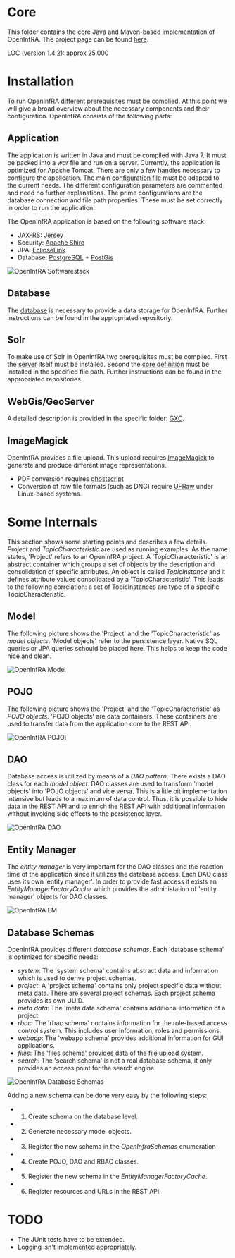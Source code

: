 # Core
This folder contains the core Java and Maven-based implementation of OpenInfRA. The project page can be found [here](http://www.b-tu.de/openinfra/).

LOC (version 1.4.2): approx 25.000

# Installation

To run OpenInfRA different prerequisites must be complied. At this point we will give a broad overview about the necessary components and their configuration.
OpenInfRA consists of the following parts:

## Application
The application is written in Java and must be compiled with Java 7. It must be packed into a _war_ file and run on a server. Currently, the application is optimized for Apache Tomcat. There are only a few handles necessary to configure the application. The main [configuration file](openinfra_core/src/main/resources/de/btu/openinfra/backend/properties/OpenInfRA.properties) must be adapted to the current needs. The different configuration parameters are commented and need no further explanations. The prime configurations are the database connection and file path properties. These must be set correctly in order to run the application.

The OpenInfRA application is based on the following software stack:
- JAX-RS: [Jersey](https://jersey.java.net/)
- Security: [Apache Shiro](http://shiro.apache.org/)
- JPA: [EclipseLink](http://www.eclipse.org/eclipselink/)
- Database: [PostgreSQL](http://www.postgresql.org/) + [PostGis](http://postgis.net/)

![OpenInfRA Softwarestack](https://github.com/OpenInfRA/core/blob/master/img/sw-stack.JPG "OpenInfRA Softwarestack")

## Database
The [database](https://github.com/OpenInfRA/database) is necessary to provide a data storage for OpenInfRA. Further instructions can be found in the appropriated repositoriy.

## Solr
To make use of Solr in OpenInfRA two prerequisites must be complied. First the [server](https://github.com/OpenInfRA/solr_server) itself must be installed. Second the [core definition](https://github.com/OpenInfRA/solr_core) must be installed in the specified file path. Further instructions can be found in the appropriated repositories.

## WebGis/GeoServer
A detailed description is provided in the specific folder: [GXC](https://github.com/OpenInfRA/GXC).

## ImageMagick
OpenInfRA provides a file upload. This upload requires [ImageMagick](http://www.imagemagick.org) to generate and produce different image representations.

- PDF conversion requires [ghostscript](http://www.ghostscript.com/)
- Conversion of raw file formats (such as DNG) require [UFRaw](http://ufraw.sourceforge.net/) under Linux-based systems.

# Some Internals
This section shows some starting points and describes a few details. _Project_ and _TopicCharacteristic_ are used as running examples. As the name states, 'Project' refers to an OpenInfRA project. A 'TopicCharacteristic' is an abstract container which groups a set of objects by the description and consolidation of specific attributes. An object is called _TopicInstance_ and it defines attribute values consolidated by a 'TopicCharacteristic'. This leads to the following correlation: a set of TopicInstances are type of a specific TopicCharacteristic.

## Model
The following picture shows the 'Project' and the 'TopicCharacteristic' as _model_ _objects_. 'Model objects' refer to the persistence layer. Native SQL queries or JPA queries schould be placed here. This helps to keep the code nice and clean.

![OpenInfRA Model](https://github.com/OpenInfRA/core/blob/master/img/model.png "OpenInfRA Model")

## POJO
The following picture shows the 'Project' and the 'TopicCharacteristic' as _POJO_ _objects_. 'POJO objects' are data containers. These containers are used to transfer data from the application core to the REST API.

![OpenInfRA POJOI](https://github.com/OpenInfRA/core/blob/master/img/pojo.png "OpenInfRA POJO")

## DAO
Database access is utilized by means of a _DAO_ _pattern_. There exists a DAO class for each _model_ _object_. DAO classes are used to transform 'model objects' into 'POJO objects' and vice versa. This is a litle bit implementation intensive but leads to a maximum of data control. Thus, it is possible to hide data in the REST API and to enrich the REST API with additional information without invoking side effects to the persistence layer.

![OpenInfRA DAO](https://github.com/OpenInfRA/core/blob/master/img/dao.png "OpenInfRA DAO")

## Entity Manager
The _entity_ _manager_ is very important for the DAO classes and the reaction time of the application since it utilizes the database access. Each DAO class uses its own 'entity manager'. In order to provide fast access it exists an _EntityManagerFactoryCache_ which provides the administation of 'entity manager' objects for DAO classes.

![OpenInfRA EM](https://github.com/OpenInfRA/core/blob/master/img/em.png "OpenInfRA EM")

## Database Schemas
OpenInfRA provides different _database_ _schemas_. Each 'database schema' is optimized for specific needs:
- _system_: The 'system schema' contains abstract data and information which is used to derive project schemas.
- _project_: A 'project schema' contains only project specific data without meta data. There are several project schemas. Each project schema provides its own UUID.
- _meta data_: The 'meta data schema' contains additional information of a project.
- _rbac_: The 'rbac schema' contains information for the role-based access control system. This includes user information, roles and permissions.
- _webapp_: The 'webapp schema' provides additional information for GUI applications.
- _files_: The 'files schema' provides data of the file upload system.
- _search_: The 'search schema' is not a real database schema, it only provides an access point for the search engine.

![OpenInfRA Database Schemas](https://github.com/OpenInfRA/core/blob/master/img/schemas.png "OpenInfRA Database Schemas")

Adding a new schema can be done very easy by the following steps:
- 1. Create schema on the database level.
- 2. Generate necessary model objects.
- 3. Register the new schema in the _OpenInfraSchemas_ enumeration
- 4. Create POJO, DAO and RBAC classes.
- 5. Register the new schema in the _EntityManagerFactoryCache_.
- 6. Register resources and URLs in the REST API.

# TODO
- The JUnit tests have to be extended.
- Logging isn't implemented appropriately.
